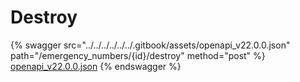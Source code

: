 # Destroy

{% swagger src="../../../../../../.gitbook/assets/openapi_v22.0.0.json" path="/emergency_numbers/{id}/destroy" method="post" %}
[openapi_v22.0.0.json](../../../../../../.gitbook/assets/openapi_v22.0.0.json)
{% endswagger %}
